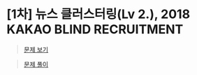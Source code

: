 # [1차] 뉴스 클러스터링(Lv 2.), 2018 KAKAO BLIND RECRUITMENT

> [문제 보기](https://school.programmers.co.kr/learn/courses/30/lessons/17677)  

> [문제 풀이](https://moxie2ks.notion.site/Programmers-17677-72560fe83e2846cea9244e1d176de14a)
